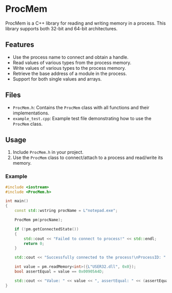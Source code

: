 # ProcMem

ProcMem is a C++ library for reading and writing memory in a process. This library supports both 32-bit and 64-bit architectures.

## Features
- Use the process name to connect and obtain a handle.
- Read values of various types from the process memory.
- Write values of various types to the process memory.
- Retrieve the base address of a module in the process.
- Support for both single values and arrays.

## Files

- `ProcMem.h`: Contains the `ProcMem` class with all functions and their implementations.
- `example_test.cpp`: Example test file demonstrating how to use the `ProcMem` class.

## Usage

1. Include `ProcMem.h` in your project.
2. Use the `ProcMem` class to connect/attach to a process and read/write its memory.

### Example

```cpp
#include <iostream>
#include <ProcMem.h>

int main()
{
	const std::wstring procName = L"notepad.exe";

	ProcMem pm(procName);

	if (!pm.getConnectedState())
	{
		std::cout << "Failed to connect to process!" << std::endl;
		return 0;
	}

	std::cout << "Successfully connected to the process!\nProcessID: " << std::hex << pm.getProcessID() << std::endl;

	int value = pm.readMemory<int>({L"USER32.dll", 0x0});
	bool assertEqual = value == 0x00905A4D;

	std::cout << "Value: " << value << ", assertEqual: " << (assertEqual ? "true" : "false") << std::endl;
}
